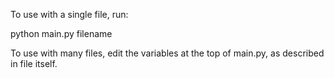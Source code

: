 To use with a single file, run:

python main.py filename

To use with many files, edit the variables at the top of main.py, as described in file itself.
